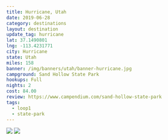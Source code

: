 ```yaml
---
title: Hurricane, Utah
date: 2019-06-28
category: destinations
layout: destination
update_tag: hurricane 
lat: 37.1490801 
lng: -113.4231771
city: Hurricane
state: Utah
miles: 158
banner: /img/banners/utah/banner-hurricane.jpg
campground: Sand Hollow State Park
hookups: Full
nights: 2
cost: 84.00
review: https://www.campendium.com/sand-hollow-state-park
tags:
  - loop1
  - state-park
---
```


<img src="{{ site.cdn }}/img/destinations/utah/hurricane/campsite.jpg">

<img src="{{ site.cdn }}/img/destinations/utah/hurricane/sunset.jpg">
